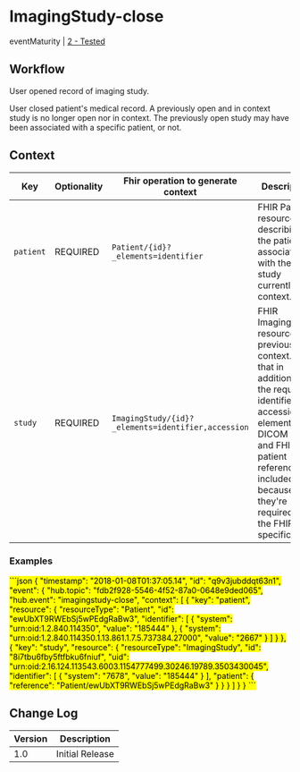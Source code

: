 # ImagingStudy-close

eventMaturity | [2 - Tested](../../specification/STU1/#event-maturity-model)

## Workflow

User opened record of imaging study. 

User closed patient's medical record. A previously open and in context study is no longer open nor in context. The previously open study may have been associated with a specific patient, or not. 

## Context

Key | Optionality | Fhir operation to generate context | Description
----- | -------- | ---- | ---- 
`patient` | REQUIRED | `Patient/{id}?_elements=identifier` | FHIR Patient resource describing the patient associated with the study currently in context.
`study` | REQUIRED | `ImagingStudy/{id}?_elements=identifier,accession` | FHIR ImagingStudy resource previously in context. Note that in addition to the request identifier and accession elements, the DICOM uid and FHIR patient reference are included because they're required by the FHIR specification.


### Examples

<mark>
```json
{
  "timestamp": "2018-01-08T01:37:05.14",
  "id": "q9v3jubddqt63n1",
  "event": {
    "hub.topic": "fdb2f928-5546-4f52-87a0-0648e9ded065",
    "hub.event": "imagingstudy-close",
    "context": [
      {
        "key": "patient",
        "resource": {
          "resourceType": "Patient",
          "id": "ewUbXT9RWEbSj5wPEdgRaBw3",
          "identifier": [
            {
              "system": "urn:oid:1.2.840.114350",
              "value": "185444"
            },
            {
              "system": "urn:oid:1.2.840.114350.1.13.861.1.7.5.737384.27000",
              "value": "2667"
            }
          ]
        }
      },
      {
        "key": "study",
        "resource": {
          "resourceType": "ImagingStudy",
          "id": "8i7tbu6fby5ftfbku6fniuf",
          "uid": "urn:oid:2.16.124.113543.6003.1154777499.30246.19789.3503430045",
          "identifier": [
            {
              "system": "7678",
              "value": "185444"
            }
          ],
          "patient": {
            "reference": "Patient/ewUbXT9RWEbSj5wPEdgRaBw3"
          }
        }
      }
    ]
  }
}
```
</mark>

## Change Log

Version | Description
---- | ----
1.0 | Initial Release
